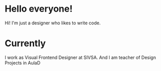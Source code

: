 # Hello everyone!

Hi! I'm just a designer who likes to write code.


# Currently

I work as Visual Frontend Designer at SIVSA. And I am teacher of Design Projects in AulaD

